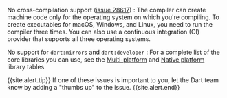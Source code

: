 No cross-compilation support ([issue 28617][])
: The compiler can create machine code only for
  the operating system on which you're compiling.
  To create executables for macOS, Windows, and Linux, you need to run
  the compiler three times.
  You can also use a continuous integration (CI) provider
  that supports all three operating systems.

No support for `dart:mirrors` and `dart:developer`
: For a complete list of the core libraries you can use,
  see the [Multi-platform][] and [Native platform][] library tables.

[Multi-platform]: /libraries#multi-platform-libraries
[Native platform]: /libraries#native-platform-libraries
[issue 28617]: https://github.com/dart-lang/sdk/issues/28617

{{site.alert.tip}}
  If one of these issues is important to you,
  let the Dart team know by adding a "thumbs up" to the issue.
{{site.alert.end}}